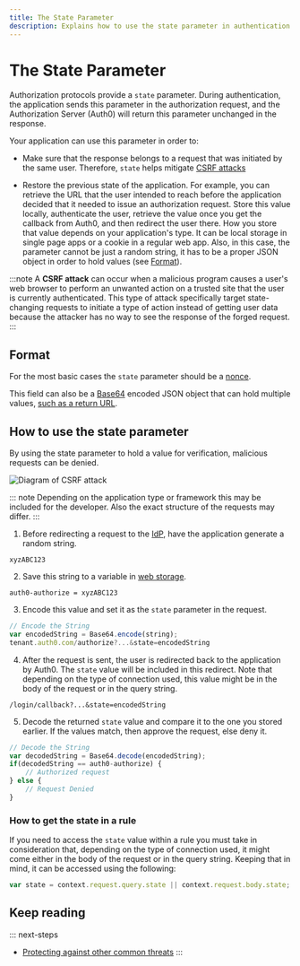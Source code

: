 ```yaml
---
title: The State Parameter
description: Explains how to use the state parameter in authentication requests to help prevent CSRF attacks.
---
```


# The State Parameter

Authorization protocols provide a `state` parameter. During authentication, the application sends this parameter in the authorization request, and the Authorization Server (Auth0) will return this parameter unchanged in the response.

Your application can use this parameter in order to:

- Make sure that the response belongs to a request that was initiated by the same user. Therefore, `state` helps mitigate [CSRF attacks](https://en.wikipedia.org/wiki/Cross-site_request_forgery)

- Restore the previous state of the application. For example, you can retrieve the URL that the user intended to reach before the application decided that it needed to issue an authorization request. Store this value locally, authenticate the user, retrieve the value once you get the callback from Auth0, and then redirect the user there. How you store that value depends on your application's type. It can be local storage in single page apps or a cookie in a regular web app. Also, in this case, the parameter cannot be just a random string, it has to be a proper JSON object in order to hold values (see [Format](#format)).

:::note
A **CSRF attack** can occur when a malicious program causes a user's web browser to perform an unwanted action on a trusted site that the user is currently authenticated. This type of attack specifically target state-changing requests to initiate a type of action instead of getting user data because the attacker has no way to see the response of the forged request.
:::

## Format

For the most basic cases the `state` parameter should be a [nonce](https://en.wikipedia.org/wiki/Cryptographic_nonce). 

This field can also be a [Base64](https://en.wikipedia.org/wiki/Base64) encoded JSON object that can hold multiple values, [such as a return URL](/tutorials/redirecting-users).

## How to use the state parameter

By using the state parameter to hold a value for verification, malicious requests can be denied.

![Diagram of CSRF attack](/media/articles/protocols/CSRF_Diagram.png)

::: note
Depending on the application type or framework this may be included for the developer. Also the exact structure of the requests may differ.
:::

1. Before redirecting a request to the [IdP](/identityproviders), have the application generate a random string.

```text
xyzABC123
```

2. Save this string to a variable in [web storage](/security/store-tokens#web-storage-localstorage-sessionstorage-).

```text
auth0-authorize = xyzABC123
```

3. Encode this value and set it as the `state` parameter in the request.

```js
// Encode the String
var encodedString = Base64.encode(string);
tenant.auth0.com/authorize?...&state=encodedString
```

4. After the request is sent, the user is redirected back to the application by Auth0. The `state` value will be included in this redirect. Note that depending on the type of connection used, this value might be in the body of the request or in the query string.

```text
/login/callback?...&state=encodedString
```

5.  Decode the returned `state` value and compare it to the one you stored earlier. If the values match, then approve the request, else deny it.

```js
// Decode the String
var decodedString = Base64.decode(encodedString);
if(decodedString == auth0-authorize) {
	// Authorized request
} else {
	// Request Denied
}
```

### How to get the state in a rule

If you need to access the `state` value within a rule you must take in consideration that, depending on the type of connection used, it might come either in the body of the request or in the query string. Keeping that in mind, it can be accessed using the following:

```js
var state = context.request.query.state || context.request.body.state;
```

## Keep reading

::: next-steps
* [Protecting against other common threats](/security/common-threats)
:::
